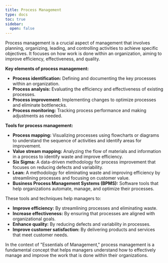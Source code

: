 ```yaml
---
title: Process Management
type: docs
toc: true
sidebar:
  open: false
---
```

Process management is a crucial aspect of management that involves planning, organizing, leading, and controlling activities to achieve specific objectives. It focuses on how work is done within an organization, aiming to improve efficiency, effectiveness, and quality. 

**Key elements of process management:**

* **Process identification:** Defining and documenting the key processes within an organization.
* **Process analysis:** Evaluating the efficiency and effectiveness of existing processes.
* **Process improvement:** Implementing changes to optimize processes and eliminate bottlenecks.
* **Process monitoring:** Tracking process performance and making adjustments as needed.

**Tools for process management:**

* **Process mapping:** Visualizing processes using flowcharts or diagrams to understand the sequence of activities and identify areas for improvement.
* **Value stream mapping:** Analyzing the flow of materials and information in a process to identify waste and improve efficiency.
* **Six Sigma:** A data-driven methodology for process improvement that focuses on reducing defects and variability.
* **Lean:** A methodology for eliminating waste and improving efficiency by streamlining processes and focusing on customer value.
* **Business Process Management Systems (BPMS):** Software tools that help organizations automate, manage, and optimize their processes.

These tools and techniques help managers to:

* **Improve efficiency:** By streamlining processes and eliminating waste.
* **Increase effectiveness:** By ensuring that processes are aligned with organizational goals.
* **Enhance quality:** By reducing defects and variability in processes.
* **Improve customer satisfaction:** By delivering products and services that meet customer needs.

In the context of "Essentials of Management," process management is a fundamental concept that helps managers understand how to effectively manage and improve the work that is done within their organizations.

